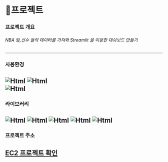 # 🏀프로젝트

### 프로젝트 개요
###### NBA 팀,선수 들의 데이터를 가져와 Streamlit 을 이용한 대쉬보드 만들기
---
### 사용환경
<img alt ="Html" src="https://img.shields.io/badge/Windows-0078D6.svg?&
          style=flat
          &logo=Windows
          &logoColor=0078D6"/> 
<img alt ="Html" src="https://img.shields.io/badge/Amazon EC2-FF9900.svg?&
          style=flat
          &logo=Amazon EC2
          &logoColor=FF9900"/>           
<img alt ="Html" src="https://img.shields.io/badge/Python-3776AB.svg?&
          style=flat
          &logo=Python
          &logoColor=3776AB"/> 
---
### 라이브러리
<img alt ="Html" src="https://img.shields.io/badge/Python-3776AB.svg?&
          style=flat
          &logo=Python
          &logoColor=3776AB"/> 
<img alt ="Html" src="https://img.shields.io/badge/Streamlit-FF4B4B.svg?&
          style=flat
          &logo=Streamlit
          &logoColor=FF4B4B"/>
<img alt ="Html" src="https://img.shields.io/badge/pandas-150458.svg?&
          style=flat
          &logo=pandas
          &logoColor=150458"/>
<img alt ="Html" src="https://img.shields.io/badge/Plotly-3F4F75.svg?&
          style=flat
          &logo=Plotly
          &logoColor=3F4F75"/>
<img alt ="Html" src="https://img.shields.io/badge/NumPy-013243.svg?&
          style=flat
          &logo=NumPy
          &logoColor=013243"/>
---
### 프로젝트 주소
[EC2 프로젝트 확인](http://ec2-3-39-251-194.ap-northeast-2.compute.amazonaws.com:8501/)
---

